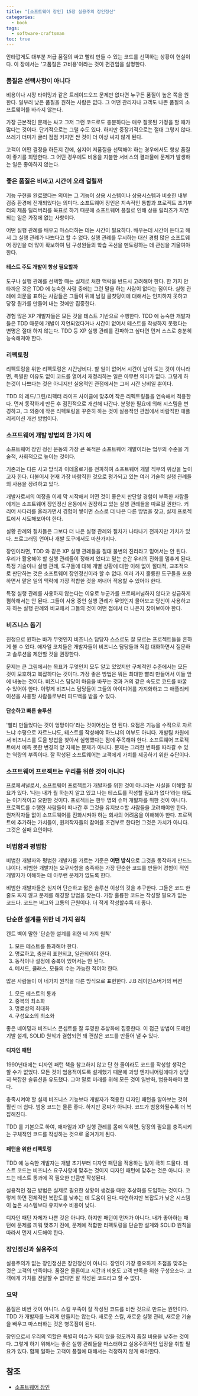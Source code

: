 ```yaml
---
title: "[소프트웨어 장인] 15장 실용주의 장인정신"
categories:
  - book
tags:
  - software-craftsman
toc: true
---
```


안타깝게도 대부분 저급 품질의 싸고 빨리 만들 수 있는 코드를 선택하는 상황이 현실이다. 이 장에서는 '고품질은 고비용'이라는
것이 편견임을 설명한다.

### 품질은 선택사항이 아니다

비용이나 시장 타이밍과 같은 트레이드오프 문제만 없다면 누구든 품질이 높은 쪽을 원한다. 일부러 낮은 품질을 원하는 사람은 없다.
그 어떤 관리자나 고객도 나쁜 품질의 소프트웨어를 바라지 않는다.

가장 근본적인 문제는 싸고 그저 그런 코드로도 충분하다는 매우 잘못된 가정을 할 때가 많다는 것이다. 단기적으로는 그럴 수도 있다.
하지만 중장기적으로는 절대 그렇지 않다. 쓰레기 더미가 굴러 점점 커지면 싼 것이 더 이상 싸지 않게 된다.

고객이 어떤 결정을 하든지 간에, 심지어 저품질을 선택해야 하는 경우에서도 항상 품질이 좋기를 희망한다. 그 어떤 경우에도
비용을 지불한 서비스의 결과물에 문제가 발생하는 일은 좋아하지 않는다.

### 좋은 품질은 비싸고 시간이 오래 걸릴까

기능 구현을 완료했다는 의미는 그 기능이 상용 시스템이나 상용시스템과 비슷한 내부 검증 환경에 전개되었다는 의미다.
소프트웨어 장인은 지속적인 통합과 프로젝트 초기부터의 제품 딜리버리를 목표로 하기 때문에 소프트웨어 품질로 인해 상용
릴리즈가 지연되는 일은 가정에 없는 사항이다.

어떤 실행 관례를 배우고 마스터하는 데는 시간이 필요하다. 배우는데 시간이 든다고 해서 그 실행 관례가 나쁘다고 할 수 없다.
실행 관례를 무시하는 대신 경험 많은 소프트웨어 장인을 더 많이 확보하여 팀 구성원들의 학습 곡선을 멘토링하는 데 관심을
기울여야 한다.

#### 테스트 주도 개발이 항상 필요할까

도구나 실행 관례를 선택할 때는 실제로 처한 맥락을 반드시 고려해야 한다. 한 가지 안타까운 것은 TDD 에 능숙한 사람 중에는
그런 말을 하는 사람이 없다는 점이다. 실행 관례에 의문을 표하는 사람들은 그들이 뒤에 남길 골칫덩이에 대해서는 인지하지 못하고
당장 뭔가를 만들어 내는 것에만 집중한다.

경험 많은 XP 개발자들은 모든 것을 테스트 기반으로 수행한다. TDD 에 능숙한 개발자들은 TDD 때문에 개발이 지연되었다거나 시간이
없어서 테스트를 작성하지 못했다는 변명은 절대 하지 않는다. TDD 등 XP 실행 관례를 전파하고 싶다면 먼저 스스로 충분히
능숙해져야 한다.

### 리펙토링

리펙토링을 위한 리펙토링은 시간낭비다. 할 일이 없어서 시간이 남아 도는 것이 아니라면, 특별한 이유도 없이 코드를 열어서 재정리하는
일은 아무런 의미가 없다. 그렇게 하는것이 나쁘다는 것은 아니지만 실용적인 관점에서는 그저 시간 낭비일 뿐이다.

TDD 의 레드/그린/리펙터 라이프 사이클에 맞추어 작은 리펙토링들을 연속해서 적용한다. 먼저 동작하게 만든 후 점진적으로
개선해 나간다. 분명한 필요에 의해 시스템을 변경하고, 그 와중에 작은 리펙토링을 꾸준히 하는 것이 실용적인 관점에서
바람직한 애플리케이션 개선 방법이다.

### 소프트웨어 개발 방법의 한 가지 예

소프트웨어 장인 정신 운동의 가장 큰 목적은 소프트웨어 개발이라는 업무의 수준을 기술적, 사회적으로 높이는 것이다.

기존과는 다른 사고 방식과 이데올로기를 전파하여 소프트웨어 개발 직무의 위상을 높이고자 한다. 더불어서 현재 가장 바람직한
것으로 평가되고 있는 여러 기술적 실행 관례들의 사용을 장려하고 있다.

개발자로서의 여정을 이제 막 시작해서 어떤 것이 좋은지 판단할 경험이 부족한 사람들에게는 소프트웨어 장인정신 운동에서
권장하고 있는 실행 관례들을 따르길 권한다. 커리어 사다리를 올라가면서 경험이 쌓이면 스스로 더 나은 다른 방법을 찾고,
실제 프로젝트에서 시도해보아야 한다.

실황 관례와 절차들은 그보다 더 나은 실행 관례와 절차가 나타나기 전까지만 가치가 있다. 프로그래밍 언어나 개발 도구에서도 마찬가지다.

장인이라면, TDD 와 같은 XP 실행 관레들을 절대 불변의 진리라고 믿어서는 안 된다. 우리가 활용해야 할 실행 관례들이
정해져 있다고 믿는 순간 우리의 진화를 멈추게 된다. 특정 기술이나 실행 관례, 도구들에 대해 개별 상황에 대한 이해 없이 절대적,
교조적으로 판단하는 것은 소프트웨어 장인정신이라 할 수 없다. 여러 가지 훌륭한 도구들을 포용하면서 맡은 일의 맥락에 가장
적합한 것을 꺼내어 적용할 수 있어야 한다.

특정 실행 관례를 사용하지 않는다는 이유로 누군가를 프로페셔널하지 않다고 성급하게 폄하해서는 안 된다. 그들이 사용 중인 실행 관례가
무엇인지 물어보고 당신이 사용하고자 하는 실행 관례와 비교해서 그들의 것이 어떤 점에서 더 나은지 찾아보아야 한다.

### 비즈니스 돕기

진정으로 원하는 바가 무엇인지 비즈니스 담당자 스스로도 잘 모르는 프로젝트들을 흔하게 볼 수 있다. 애자일 코치들은 개발자들이
비즈니스 담당들과 직접 대화하면서 질문하고 솔루션을 제안할 것을 권장한다.

문제는 큰 그림에서는 목표가 무엇인지 모두 알고 있었지만 구체적인 수준에서는 모든 것이 모호하고 복잡하다는 것이다.
가장 좋은 방법은 뭐든 최대한 빨리 만들어서 이들 앞에 내놓는 것이다. 비즈니스 담당이 마음을 바꾸는 것과 거의 같은
속도로 코드를 바꿀 수 있어야 한다. 이렇게 비즈니스 담당들이 그들의 아이디어를 가지화하고 그 애플리케이션을 사용할
사람들로부터 피드백을 받을 수 있다.

#### 단순하고 빠른 솔루션

'빨리 만들었다는 것이 엉망이다'라는 것이어선는 안 된다. 요점은 기능을 수직으로 자르느냐 수평으로 자르느냐도, 테스트를
작성해야 하느냐의 여부도 아니다. 개발팀 차원에서 비즈니스를 도울 방법을 찾아서 실행했다는 점에 주목해야 한다.
소프트웨어 프로젝트에서 예측 못한 변경의 양 자체는 문제가 아니다. 문제는 그러한 변화를 따라갈 수 있는 역량의 부족이다.
잘 작성된 소프트웨어는 고객에게 가치를 제공하기 위한 수단이다.

### 소프트웨어 프로젝트는 우리를 위한 것이 아니다

프로페셔널로서, 소프트웨어 프로젝트가 개발자를 위한 것이 아니라는 사실을 이해할 필요가 있다. '나는 내가 뭘 하는지 알고 있고 나는
테스트를 작성할 필요가 없다'라는 태도는 이기적이고 오만한 것이다. 프로젝트는 한두 명의 슈퍼 개발자를 위한 것이 아니다. 프로젝트를
수행한 사람들이 떠나간 후 그것을 유지보수할 사람들을 고려해야만 한다. 원저작자들 없이 소프트웨어를 진화시켜야 하는 회사의
어려움을 이해해야 한다. 프로젝트에 추가하는 가치들이, 원저작자들의 참여를 조건부로 한다면 그것은 가치가 아니다. 그것은 실패 요인이다.

### 비범함과 평범함

비범한 개발자와 평범한 개발자를 가르는 기준은 **어떤 방식**으로 그것을 동작하게 만드느냐이다. 비범한 개발자는
요구사항을 충족하는 가장 단순한 코드를 만들어 경험이 적인 개발자가 이해하는 데 아무런 문제가 없도록 한다.

비범한 개발자들은 심지어 단순하고 짧은 솔루션 이상의 것을 추구한다. 그들은 코드 한 줄도 짜지 않고 문제를 해경할 방법을 찾는다.
가장 훌륭한 코드는 작성할 필요가 없는 코드다. 코드는 버그와 고통의 근원이다. 더 적게 작성할수록 더 좋다.

### 단순한 설계를 위한 네 가지 원칙

켄트 벡이 말한 '단순한 설계를 위한 네 가지 원칙'

1. 모든 테스트를 통과해야 한다.
2. 명료하고, 충분히 표현되고, 일관되어야 한다.
3. 동작이나 설정에 중복이 있어서는 안 된다.
4. 메서드, 클래스, 모듈의 수는 가능한 적어야 한다.

많은 사람들이 이 네가지 원칙을 다른 방식으로 표현한다. J.B 레이인스버거의 버젼

1. 모든 테스트의 통과
2. 중복의 최소화
3. 명료성의 최대화
4. 구성요소의 최소화

좋은 네이밍과 비즈니스 콘셉트를 잘 투영한 추상화에 집중한다. 이 접근 방법이 도메인 기발 설계, SOLID 원칙과 결합되면
꽤 괜찮은 코드를 만들어 낼 수 있다.

#### 디자인 패턴

1990년대에는 디자인 패턴 책을 참고하지 않고 단 한 줄이라도 코드를 작성할 생각은 할 수가 없었다. 모든 것이 범용적이도록
설계했기 때문에 과잉 엔지니어링에다가 상당히 복잡한 솔류션을 유도했다. 그야 말로 미래를 위해 모든 것이 일반화, 범용화해야 했다.

충족시켜야 할 실제 비즈니스 기능보다 개발자가 적용한 디자인 패턴을 알아보는 것이 훨씬 더 쉽다. 범용 코드는 물론 좋다.
하지만 공짜가 아니다. 코드가 범용화될수록 더 복잡해진다.

TDD 를 기본으로 하여, 애자일과 XP 실행 관레를 몸에 익히면, 당장의 필요를 충족시키는 구체적인 코드를 작성하는 것으로 옮겨가게 된다.

#### 패턴을 위한 리펙토링

TDD 에 능숙한 개발자는 개발 초기부터 디자인 패턴을 적용하는 일이 극히 드물다. 테스트 코드는 비즈니스 요구사항에 맞추는 것이지
디자인 패턴에 맞추는 것은 아니다. 코드는 테스트 통과에 꼭 필요한 만큼만 작성된다.

실용적인 접근 방법은 실제로 필요한 상황이 생겼을 때만 추상화를 도입하는 것이다. 그렇게 하면 전체적인 복잡도를 낮추는 데 도움이 된다.
다연하지만 복잡도가 낮은 시스템이 높은 시스템보다 유지보수 비용이 낮다.

디자인 패턴 자체가 나쁜 것은 아니다. 하지만 패턴이 먼저가 아니다. 내가 좋아하는 패턴에 문제를 끼워 맞추기 전에, 문제에 적합한
리펙토링을 단순한 설계와 SOLID 원칙을 따라서 먼저 시도해야 한다.

### 장인정신과 실용주의

실용주의가 없는 장인정신은 장인정신이 아니다. 장인이 가장 중요하게 초점을 맞추는 것은 고객의 만족이다. 품질은 물론이고 시간과 비용도
고객 만족을 위한 구성요소다. 고객에게 가치를 전달할 수 없다면 잘 작성된 코드라고 할 수 없다.

### 요약

품질은 비싼 것이 아니다. 스킬 부족이 잘 작성된 코드를 비싼 것으로 만드는 원인이다. TDD 가 개발자를 느리게 만들지는 않는다.
새로운 스킬, 새로운 실행 관례, 새로운 기술을 배우고 마스터하는 것은 병목점이 된다.

장인으로서 우리의 역할은 특별히 이슈가 되지 않을 정도까지 품질 비용을 낮추는 것이다. 그렇게 하기 위해서는 좋은 실행 관례들을
마스터하고 실용주의적인 입장을 취할 필요가 있다. 함께 일하는 고객이 품질에 대해서는 걱정하지 않게 해야한다.

## 참조

- [소프트웨어 장인](http://www.yes24.com/Product/Goods/20461940)
